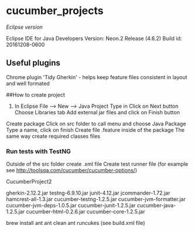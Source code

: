 # cucumber_projects
*Eclipse version*

Eclipse IDE for Java Developers
Version: Neon.2 Release (4.6.2)
Build id: 20161208-0600

## Useful plugins

Chrome plugin 'Tidy Gherkin' - helps keep feature files consistent in layout and well formated

##How to create project

1. In Eclipse
File --> New --> Java Project
Type in <Project Name>
Click on Next button 
Choose Libraries tab
Add external jar files and click on Finish button

Create package
Click on src folder to call menu and choose Java Package
Type a name, click on finish
Create file <name>.feature inside of the package
The same way create required classes files

### Run tests with TestNG
Outside of the src folder create <name>.xml file
Create test runner file (for example see http://toolsqa.com/cucumber/cucumber-options/)


CucumberProject2

gherkin-2.12.2.jar
testng-6.9.10.jar
junit-4.12.jar
jcommander-1.72.jar
hamcrest-all-1.3.jar
cucumber-testng-1.2.5.jar
cucumber-jvm-formatter.jar
cucumber-jvm-deps-1.0.5.jar
cucumber-junit-1.2.5.jar
cucumber-java-1.2.5.jar
cucumber-html-0.2.6.jar
cucumber-core-1.2.5.jar



brew install ant
ant clean
ant runcukes (see build.xml file)
